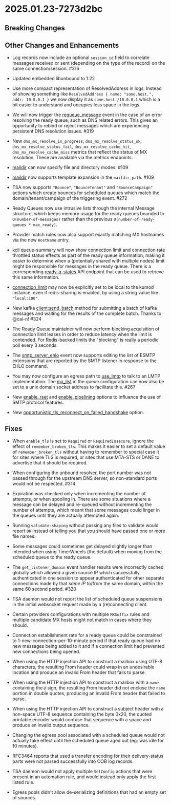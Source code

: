 # 2025.01.23-7273d2bc

## Breaking Changes

## Other Changes and Enhancements

* Log records now include an optional `session_id` field to correlate
  messages received or sent (depending on the type of the record) on
  the same connection/session. #316

* Updated embedded libunbound to 1.22

* Use more compact representation of ResolvedAddress in logs. Instead of
  showing something like `ResolvedAddress { name: "some.host.", addr: 10.0.0.1 }`
  we now display it as `some.host./10.0.0.1` which is a bit easier to
  understand and occupies less space in the logs.

* We will now trigger the
  [requeue_message](../reference/events/requeue_message.md) event in the
  case of an error resolving the ready queue, such as DNS related errors.
  This gives an opportunity to rebind or reject messages which are
  experiencing persistent DNS resolution issues. #319

* New `dns_mx_resolve_in_progress`, `dns_mx_resolve_status_ok`,
  `dns_mx_resolve_status_fail`, `dns_mx_resolve_cache_hit`,
  `dns_mx_resolve_cache_miss` metrics that reflect the status of MX
  resolution. These are available via the metrics endpoints.

* [maildir](../reference/kumo/make_queue_config/protocol.md#specifying-directory-and-file-modes-for-maildir)
  can now specify file and directory modes. #109

* [maildir](../reference/kumo/make_queue_config/protocol.md#advanced-maildir-path)
  now supports template expansion in the `maildir_path`. #109

* TSA now supports `"Bounce"`, `"BounceTenant"` and `"BounceCampaign"` actions
  which create bounces for scheduled queues which match the
  domain/tenant/campaign of the triggering event. #272

* Ready Queues now use intrusive lists through the internal Message structure,
  which keeps memory usage for the ready queues bounded to `O(number-of-messages)`
  rather than the previous `O(number-of-ready-queues * max_ready)`.

* Provider match rules now also support exactly matching MX hostnames via the
  new `HostName` entry.

* kcli queue-summary will now show connection limit and connection rate throttled
  status effects as part of the ready queue information, making it easier to
  determine when a (potentially shared with multiple nodes) limit might be
  responsible for messages in the ready queue. There is a corresponding
  [ready-q-states](../reference/rapidoc.md/#get-/api/admin/ready-q-states/v1) API
  endpoint that can be used to retrieve this same information.

* [connection_limit](../reference/kumo/make_egress_path/connection_limit.md)
  may now be explicitly set to be local to the kumod instance, even if
  redis-sharing is enabled, by using a string value like `"local:100"`.

* New kafka
  [client:send_batch](../reference/kumo.kafka/build_producer.md#clientsend_batchparams)
  method for submitting a batch of kafka messages and waiting for the results
  of the complete batch. Thanks to @cai-n! #324

* The Ready Queue maintainer will now perform blocking acquisition of connection
  limit leases in order to reduce latency when the limit is contended. For
  Redis-backed limits the "blocking" is really a periodic poll every 3 seconds.

* The [smtp_server_ehlo](../reference/events/smtp_server_ehlo.md) event now
  supports editing the list of ESMTP extensions that are reported by the
  SMTP listener in response to the EHLO command.

* You may now configure an egress path to
  [use_lmtp](../reference/kumo/make_egress_path/use_lmtp.md) to talk to an LMTP
  implementation.  The
  [mx_list](../reference/kumo/make_queue_config/protocol.md) in the queue
  configuration can now also be set to a unix domain socket address to
  facilitate this. #267

* New [enable_rset](../reference/kumo/make_egress_path/enable_rset.md) and
  [enable_pipelining](../reference/kumo/make_egress_path/enable_pipelining.md)
  options to influence the use of SMTP protocol features.

* New
  [opportunistic_tls_reconnect_on_failed_handshake](../reference/kumo/make_egress_path/opportunistic_tls_reconnect_on_failed_handshake.md)
  option.

## Fixes

* When `enable_tls` is set to `Required` or `RequiredInsecure`, ignore the
  effect of `remember_broken_tls`.  This makes it easier to set a default value
  of `remember_broken_tls` without having to remember to special case it for
  sites where TLS is required, or sites that use MTA-STS or DANE to advertise
  that it should be required.

* When configuring the unbound resolver, the port number was not passed through
  for the upstream DNS server, so non-standard ports would not be respected.
  #314

* Expiration was checked only when incrementing the number of attempts, or when
  spooling in.  There are some situations where a message can be delayed and
  re-queued without incrementing the number of attempts, which meant that some
  messages could linger in the queues until they are actually attempted again.

* Running `validate-shaping` without passing any files to validate would report
  `OK` instead of telling you that you should have passed one or more file names.

* Some messages could sometimes get delayed slightly longer than intended when
  using TimerWheels (the default) when moving from the scheduled queue to
  the ready queue.

* The `get_listener_domain` event handler results were incorrectly cached globally
  which allowed a given source IP which successfully authenticated in one session
  to appear authenticated for other separate connections made by that *same IP*
  to/from the same domain, within the same 60 second period. #320

* TSA daemon would not report the list of scheduled queue suspensions in the
  initial websocket request made by a (re)connecting client.

* Certain providers configurations with multiple `MXSuffix` rules and multiple
  candidate MX hosts might not match in cases where they should.

* Connection establishment rate for a ready queue could be constrained to
  1-new-connection-per-10-minute period if that ready queue had no new messages
  being added to it and if a connection limit had prevented new connections
  being opened.

* When using the HTTP injection API to construct a mailbox using UTF-8 characters,
  the resulting From header could wrap in an undesirable location and produce
  an invalid From header that fails to parse.

* When using the HTTP injection API to construct a mailbox with a `name` containing
  the `@` sign, the resulting From header did not enclose the `name` portion
  in double quotes, producing an invalid From header that failed to parse.

* When using the HTTP injection API to construct a subject header with a non-space
  UTF-8 sequence containing the byte 0x20, the quoted printable encoder would
  confuse that sequence with a space and produce an invalid output sequence.

* Changing the egress pool associated with a scheduled queue would not actually
  take effect until the scheduled queue aged out (eg: was idle for 10 minutes).

* RFC3464 reports that used a transfer encoding for their delivery-status parts
  were not parsed successfully into OOB log records.

* TSA daemon would not apply multiple `SetConfig` actions that were present
  in an automation rule, and would instead only apply the first listed rule.

* Egress pools didn't allow de-serializing definitions that had an empty set
  of sources.

